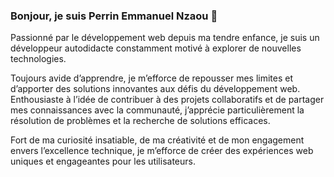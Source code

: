 ### Bonjour, je suis Perrin Emmanuel Nzaou 👋

Passionné par le développement web depuis ma tendre enfance, je suis un développeur autodidacte constamment motivé à explorer de nouvelles technologies. 

Toujours avide d’apprendre, je m’efforce de repousser mes limites et d’apporter des solutions innovantes aux défis du développement web. Enthousiaste à l’idée de contribuer à des projets collaboratifs et de partager mes connaissances avec la communauté, j’apprécie particulièrement la résolution de problèmes et la recherche de solutions efficaces.

Fort de ma curiosité insatiable, de ma créativité et de mon engagement envers l’excellence technique, je m’efforce de créer des expériences web uniques et engageantes pour les utilisateurs.
<!--
**pnzaou/pnzaou** is a ✨ _special_ ✨ repository because its `README.md` (this file) appears on your GitHub profile.

Here are some ideas to get you started:

- 🔭 I’m currently working on ...
- 🌱 I’m currently learning ...
- 👯 I’m looking to collaborate on ...
- 🤔 I’m looking for help with ...
- 💬 Ask me about ...
- 📫 How to reach me: ...
- 😄 Pronouns: ...
- ⚡ Fun fact: ...
-->
